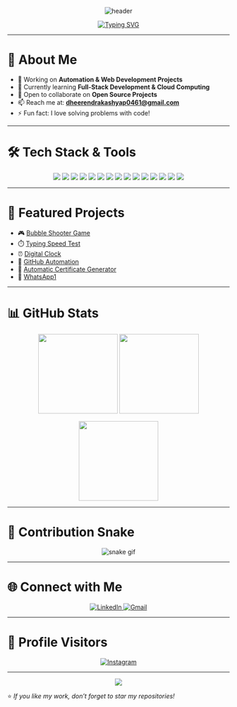 <!-- Banner -->
<p align="center">
  <img src="https://capsule-render.vercel.app/api?type=waving&color=0:00C4FF,100:FF5733&height=200&section=header&text=Dheerendra%20Kashyap&fontSize=45&fontColor=ffffff&animation=fadeIn&fontAlignY=35" alt="header"/>
</p>

<!-- Typing SVG -->
<p align="center">
  <a href="https://git.io/typing-svg">
    <img src="https://readme-typing-svg.herokuapp.com?font=Fira+Code&weight=600&size=26&pause=1000&color=00C4FF&center=true&vCenter=true&width=700&lines=Hi%2C+I'm+Dheerendra+Kashyap!;💻+Passionate+Full+Stack+Developer;🚀+Open+Source+Contributor;🌱+Lifelong+Learner" alt="Typing SVG"/>
  </a>
</p>

---

# 🌟 About Me
- 🔭 Working on **Automation & Web Development Projects**  
- 🌱 Currently learning **Full-Stack Development & Cloud Computing**  
- 👯 Open to collaborate on **Open Source Projects**  
- 📫 Reach me at: **dheerendrakashyap0461@gmail.com**  
- ⚡ Fun fact: I love solving problems with code!  

---

# 🛠️ Tech Stack & Tools  

<p align="center">
  <img src="https://img.shields.io/badge/Python-3776AB?style=for-the-badge&logo=python&logoColor=white"/>
  <img src="https://img.shields.io/badge/JavaScript-F7DF1E?style=for-the-badge&logo=javascript&logoColor=black"/>
  <img src="https://img.shields.io/badge/C-00599C?style=for-the-badge&logo=c&logoColor=white"/>
  <img src="https://img.shields.io/badge/C++-00599C?style=for-the-badge&logo=cplusplus&logoColor=white"/>
  <img src="https://img.shields.io/badge/HTML5-E34F26?style=for-the-badge&logo=html5&logoColor=white"/>
  <img src="https://img.shields.io/badge/CSS3-1572B6?style=for-the-badge&logo=css3&logoColor=white"/>
  <img src="https://img.shields.io/badge/Django-092E20?style=for-the-badge&logo=django&logoColor=white"/>
  <img src="https://img.shields.io/badge/Flask-000000?style=for-the-badge&logo=flask&logoColor=white"/>
  <img src="https://img.shields.io/badge/React-20232A?style=for-the-badge&logo=react&logoColor=61DAFB"/>
  <img src="https://img.shields.io/badge/Node.js-339933?style=for-the-badge&logo=node.js&logoColor=white"/>
  <img src="https://img.shields.io/badge/MySQL-4479A1?style=for-the-badge&logo=mysql&logoColor=white"/>
  <img src="https://img.shields.io/badge/MongoDB-4EA94B?style=for-the-badge&logo=mongodb&logoColor=white"/>
  <img src="https://img.shields.io/badge/Git-F05032?style=for-the-badge&logo=git&logoColor=white"/>
  <img src="https://img.shields.io/badge/GitHub-181717?style=for-the-badge&logo=github&logoColor=white"/>
  <img src="https://img.shields.io/badge/VS%20Code-0078D4?style=for-the-badge&logo=visual-studio-code&logoColor=white"/>
</p>

---

# 📂 Featured Projects
- 🎮 [Bubble Shooter Game](https://github.com/Dheerendra-777/Bubble-Shooter-Game)  
- ⏱️ [Typing Speed Test](https://github.com/Dheerendra-777/TYPING_SPEED_TEST)  
- ⏰ [Digital Clock](https://github.com/Dheerendra-777/Digital_clock)  
- 🤖 [GitHub Automation](https://github.com/Dheerendra-777/Github-Automation)  
- 📝 [Automatic Certificate Generator](https://github.com/Dheerendra-777/Automatic-Certificate-Generator)  
- 📲 [WhatsApp1](https://github.com/Dheerendra-777/WhatsApp1)
---

# 📊 GitHub Stats  

<p align="center">
  <img src="https://github-readme-stats.vercel.app/api?username=Dheerendra-777&show_icons=true&theme=tokyonight" height="180"/>
  <img src="https://github-readme-stats.vercel.app/api/top-langs/?username=Dheerendra-777&layout=compact&theme=tokyonight" height="180"/>
</p>

<p align="center">
  <img src="https://streak-stats.demolab.com/?user=Dheerendra-777&theme=tokyonight&hide_border=true" height="180"/>
</p>

---

# 🐍 Contribution Snake
<p align="center">
  <img src="https://github.com/Dheerendra-777/Dheerendra-777/blob/output/github-contribution-grid-snake.svg" alt="snake gif"/>
</p>

---

# 🌐 Connect with Me  
<p align="center">
  <a href="https://www.linkedin.com/in/dheerendrakashyap777" target="_blank">
    <img src="https://img.shields.io/badge/LinkedIn-0A66C2?style=for-the-badge&logo=linkedin&logoColor=white" alt="LinkedIn"/>
  </a>
  <a href="mailto:dheerendrakashyap0461@gmail.com">
    <img src="https://img.shields.io/badge/Gmail-D14836?style=for-the-badge&logo=gmail&logoColor=white" alt="Gmail"/>
  </a>
</p>

---

# 👀 Profile Visitors  
<p align="center">
  <a href="https://www.instagram.com/Dheerendra_kashyap__" target="_blank">
    <img src="https://img.shields.io/badge/Instagram-E4405F?style=for-the-badge&logo=instagram&logoColor=white" alt="Instagram"/>
  </a>
</p>

---

<p align="center">
  <img src="https://capsule-render.vercel.app/api?type=waving&color=0:FF5733,100:00C4FF&height=120&section=footer"/>
</p>

⭐️ *If you like my work, don’t forget to star my repositories!*  
